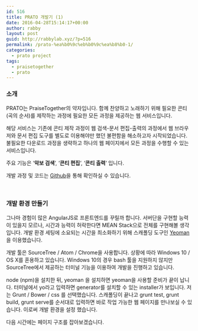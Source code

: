 ```yaml
---
id: 516
title: PRATO 개발기 (1)
date: 2016-04-28T15:14:17+00:00
author: rabby
layout: post
guid: http://rabbylab.xyz/?p=516
permalink: /prato-%ea%b0%9c%eb%b0%9c%ea%b8%b0-1/
categories:
  - prato project
tags:
  - praisetogether
  - prato
---
```

### 소개

PRATO는 PraiseTogether의 약자입니다. 함께 찬양하고 노래하기 위해 필요한 콘티(곡의 순서)를 제작하는 과정에 필요한 모든 과정을 제공하는 웹 서비스입니다.

해당 서비스는 기존에 콘티 제작 과정이 웹 검색-문서 편집-출력의 과정에서 웹 브라우저와 문서 편집 도구를 별도로 이용해야만 했던 불편함을 해소하고자 시작되었습니다. 불필요한 다운로드 과정을 생략하고 하나의 웹 페이지에서 모든 과정을 수행할 수 있는 서비스입니다.

주요 기능은 &#8216;**악보 검색**&#8216;, &#8216;**콘티 편집**&#8216;, &#8216;**콘티 출력**&#8216; 입니다.

개발 과정 및 코드는 [Github](https://github.com/joeunha/praisetogether)을 통해 확인하실 수 있습니다.

&nbsp;

### 개발 환경 만들기

그나마 경험이 많은 AngularJS로 프론트엔드를 꾸릴까 합니다. 서버단을 구현할 능력이 있을지 모르나, 시간과 능력이 허락한다면 MEAN Stack으로 전체를 구현해볼 생각입니다. 개발 환경 세팅에 소요되는 시간을 최소화하기 위해 스캐폴딩 도구인 [Yeoman](http://yeoman.io/)을 이용했습니다.

개발 툴은 SourceTree / Atom / Chrome을 사용합니다. 상황에 따라 Windows 10 / OS X를 혼용하고 있습니다. Windows 10의 경우 bash 툴을 지원하지 않지만 SourceTree에서 제공하는 터미널 기능을 이용하여 개발을 진행하고 있습니다.

node (npm)을 설치한 뒤, yeoman 을 설치하면 yeoman을 사용할 준비가 끝이 납니다. 터미널에서 yo라고 입력하면 generator를 설치할 수 있는 installer가 보입니다. 저는 Grunt / Bower / css 를 선택했습니다. 스캐폴딩이 끝나고 grunt test, grunt build, grunt serve를 순서대로 입력하면 바로 작업 가능한 웹 페이지를 만나보실 수 있습니다. 이로써 개발 환경을 설정 했습니다.

다음 시간에는 페이지 구조를 잡아보겠습니다.